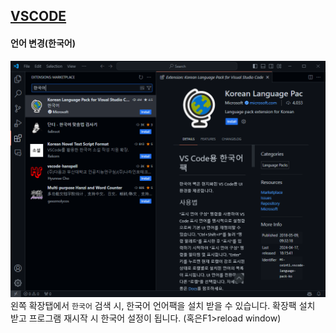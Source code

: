 ﻿## [VSCODE](https://code.visualstudio.com/docs/?dv=win64user)

#### 언어 변경(한국어)
![alt text](resource/Code_ql9tjY9Jr0.png)
왼쪽 확장탭에서 `한국어` 검색 시, 한국어 언어팩을 설치 받을 수 있습니다.
확장팩 설치 받고 프로그램 재시작 시 한국어 설정이 됩니다. (혹은F1>reload window)
